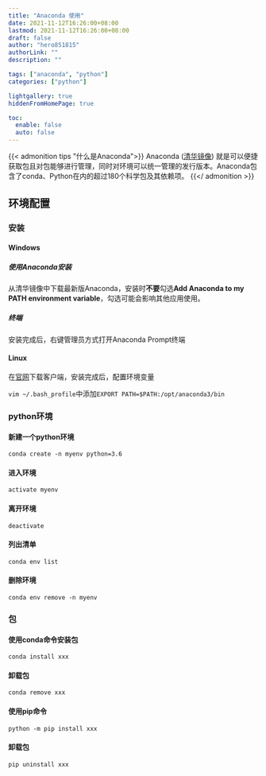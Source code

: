 ```yaml
---
title: "Anaconda 使用"
date: 2021-11-12T16:26:00+08:00
lastmod: 2021-11-12T16:26:00+08:00
draft: false
author: "hero851815"
authorLink: ""
description: ""

tags: ["anaconda", "python"]
categories: ["python"]

lightgallery: true
hiddenFromHomePage: true

toc:
  enable: false
  auto: false
---
```


{{< admonition tips "什么是Anaconda">}}
Anaconda ([清华镜像](https://mirrors.tuna.tsinghua.edu.cn/anaconda/archive/)) 就是可以便捷获取包且对包能够进行管理，同时对环境可以统一管理的发行版本。Anaconda包含了conda、Python在内的超过180个科学包及其依赖项。
{{</ admonition >}}

## 环境配置

### 安装

#### Windows

##### 使用Anaconda安装

从清华镜像中下载最新版Anaconda，安装时**不要**勾选**Add Anaconda to my PATH environment variable**，勾选可能会影响其他应用使用。

##### 终端

安装完成后，右键管理员方式打开Anaconda Prompt终端

#### Linux

在[官网](https://www.anaconda.com/download/#macos)下载客户端，安装完成后，配置环境变量

`vim ~/.bash_profile`中添加`EXPORT PATH=$PATH:/opt/anaconda3/bin`

### python环境

#### 新建一个python环境

`conda create -n myenv python=3.6`

#### 进入环境

`activate myenv`

#### 离开环境

`deactivate`

#### 列出清单

`conda env list`

#### 删除环境

`conda env remove -n myenv`

### 包

#### 使用conda命令安装包

`conda install xxx`

#### 卸载包

`conda remove xxx`

#### 使用pip命令

`python -m pip install xxx`

#### 卸载包

`pip uninstall xxx`